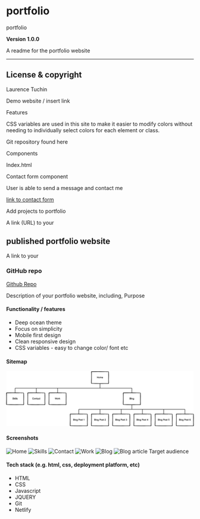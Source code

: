 # portfolio
portfolio 

**Version 1.0.0**

A readme for the portfolio website 

---

## License & copyright

Laurence Tuchin


Demo website / insert link

Features

CSS variables are used in this site to make it easier to modify colors without needing to individually select colors for each element or class. 

Git repository found here

Components

<!-- The homepage -->

Index.html 

Contact form component

User is able to send a message and contact me

[link to contact form](insertlink)



<!-- Further development -->

Add projects to portfolio


A link (URL) to your 
## published portfolio website
[](urlnetlify)
A link to your 
### GitHub repo
[Github Repo](https://github.com/laurencetuchin/portfolio)


Description of your portfolio website, including,
Purpose
#### Functionality / features
- Deep ocean theme
- Focus on simplicity
- Mobile first design
- Clean responsive design
- CSS variables - easy to change color/ font etc

#### Sitemap
![Sitemap](https://github.com/laurencetuchin/portfolio/blob/main/src/Sitemap.png)

#### Screenshots
![Home]()
![Skills]()
![Contact]()
![Work]()
![Blog]()
![Blog article]()
Target audience

#### Tech stack (e.g. html, css, deployment platform, etc)
- HTML
- CSS
- Javascript
- JQUERY
- Git
- Netlify


